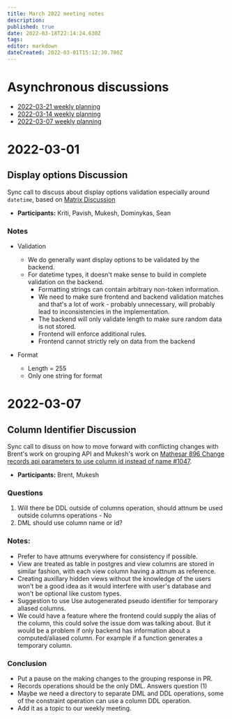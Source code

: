 ```yaml
---
title: March 2022 meeting notes
description: 
published: true
date: 2022-03-18T22:14:24.630Z
tags: 
editor: markdown
dateCreated: 2022-03-01T15:12:30.780Z
---
```


# Asynchronous discussions
- [2022-03-21 weekly planning](https://github.com/centerofci/mathesar/discussions/1198)
- [2022-03-14 weekly planning](https://github.com/centerofci/mathesar/discussions/1162)
- [2022-03-07 weekly planning](https://github.com/centerofci/mathesar/discussions/1142)

# 2022-03-01

## Display options Discussion

Sync call to discuss about display options validation especially around `datetime`, based on [Matrix Discussion](https://matrix.to/#/!UZILDSNKobkelUYwBp:matrix.mathesar.org/$vY0BFdwHvKT-9NcKJ8-y7cZSmQ0QsOlJGg4piJN4fYA?via=matrix.mathesar.org)

- **Participants:** Kriti, Pavish, Mukesh, Dominykas, Sean

### Notes

- Validation
    - We do generally want display options to be validated by the backend.
    - For datetime types, it doesn't make sense to build in complete validation on the backend.
        - Formatting strings can contain arbitrary non-token information.
        - We need to make sure frontend and backend validation matches and that's a lot of work - probably unnecessary, will probably lead to inconsistencies in the implementation.
        - The backend will only validate length to make sure random data is not stored.
        - Frontend will enforce additional rules.
        - Frontend cannot strictly rely on data from the backend
        
- Format
    - Length = 255
    - Only one string for format

# 2022-03-07

## Column Identifier Discussion
Sync call to disuss on how to move forward with conflicting changes with Brent's work on grouping API and Mukesh's work on [Mathesar 896 Change records api parameters to use column id instead of name #1047](https://github.com/centerofci/mathesar/pull/1047).

- **Participants:** Brent, Mukesh

### Questions

1. Will there be DDL outside of columns operation, should attnum be used outside columns operations - No
2. DML should use column name or id? 


### Notes:
- Prefer to have attnums everywhere for consistency if possible.
- View are treated as table in postgres and view columns are stored in similar fashion, with each view column having a attnum as reference.
- Creating auxillary hidden views without the knowledge of the users won't be a good idea as it would interfere with user's database and won't be optional like custom types.
- Suggestion to use Use autogenerated pseudo identifier for temporary aliased columns.
- We could have a feature where the frontend could supply the alias of the column, this could solve the issue dom was talking about. But it would be a problem if only backend has information about a computed/aliased column. For example if a function generates a temporary column.

### Conclusion
- Put a pause on the making changes to the grouping response in PR. 
- Records operations should be the only DML. Answers question (1)
- Maybe we need a directory to separate DML and DDL operations, some of the constraint operation can use a column DDL operation.
- Add it as a topic to our weekly meeting. 



